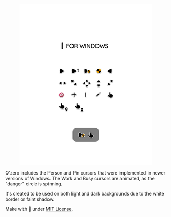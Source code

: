 <p align="center"><a href="#"><img alt="Image to Ico" src="assets/Preview-Page.png"/></a></p>

Q'zero includes the Person and Pin cursors that were implemented in newer versions of Windows. The Work and Busy cursors are animated, as the "danger" circle is spinning.

It's created to be used on both light and dark backgrounds due to the white border or faint shadow.

Make with 🖤 under [MIT License](https://github.com/genesistoxical/qzero-cursor/blob/master/LICENSE).
